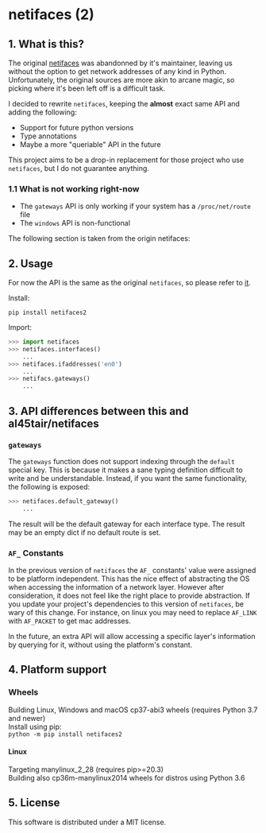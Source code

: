# netifaces (2)

## 1. What is this?

The original [netifaces](https://github.com/al45tair/netifaces) was abandonned by it's maintainer,
leaving us without the option to get network addresses of any kind in Python. Unfortunately, the
original sources are more akin to arcane magic, so picking where it's been left off is a difficult
task.

I decided to rewrite `netifaces`, keeping the **almost** exact same API and adding the following:

- Support for future python versions
- Type annotations
- Maybe a more "queriable" API in the future

This project aims to be a drop-in replacement for those project who use `netifaces`, but I do not
guarantee anything.


### 1.1 What is not working **right-now**

- The `gateways` API is only working if your system has a `/proc/net/route` file
- The `windows` API is non-functional

The following section is taken from the origin netifaces:

## 2. Usage

For now the API is the same as the original `netifaces`, so please refer to [it](https://github.com/al45tair/netifaces).

Install:
```shell
pip install netifaces2
```

Import:
```python
>>> import netifaces
>>> netifaces.interfaces()  
    ...
>>> netifaces.ifaddresses('en0')
    ...
>>> netifacs.gateways()
    ...
```

## 3. API differences between this and al45tair/netifaces

### `gateways`

The `gateways` function does not support indexing through the `default` special key. This is because it makes a
sane typing definition difficult to write and be understandable. Instead, if you want the same functionality,
the following is exposed:

```python
>>> netifaces.default_gateway()
    ...
```

The result will be the default gateway for each interface type. The result may be an empty dict if no default
route is set.

### `AF_` Constants

In the previous version of `netifaces` the `AF_` constants' value were assigned
to be platform independent. This has the nice effect of abstracting the OS when
accessing the information of a network layer. However after consideration, it
does not feel like the right place to provide abstraction. If you update your
project's dependencies to this version of `netifaces`, be wary of this change.
For instance, on linux you may need to replace `AF_LINK` with `AF_PACKET` to get
mac addresses.

In the future, an extra API will allow accessing a specific layer's information
by querying for it, without using the platform's constant.

## 4. Platform support

### Wheels
Building Linux, Windows and macOS cp37-abi3 wheels (requires Python 3.7 and newer)  
Install using pip:  
`python -m pip install netifaces2`

#### Linux  
Targeting manylinux_2_28 (requires pip>=20.3)  
Building also cp36m-manylinux2014 wheels for distros using Python 3.6

## 5. License

This software is distributed under a MIT license.
